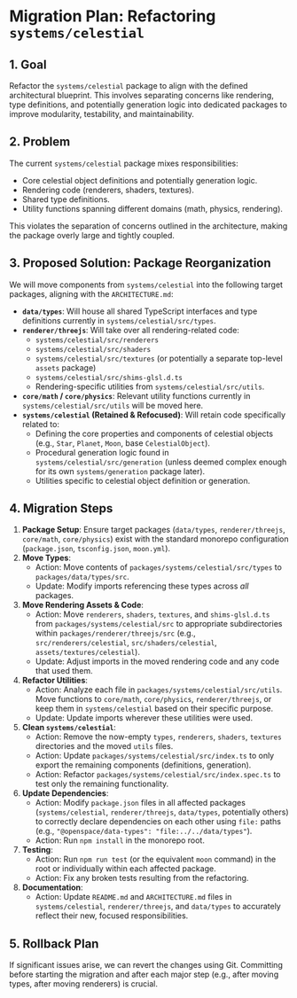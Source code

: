 # Migration Plan: Refactoring `systems/celestial`

## 1. Goal

Refactor the `systems/celestial` package to align with the defined architectural blueprint. This involves separating concerns like rendering, type definitions, and potentially generation logic into dedicated packages to improve modularity, testability, and maintainability.

## 2. Problem

The current `systems/celestial` package mixes responsibilities:

- Core celestial object definitions and potentially generation logic.
- Rendering code (renderers, shaders, textures).
- Shared type definitions.
- Utility functions spanning different domains (math, physics, rendering).

This violates the separation of concerns outlined in the architecture, making the package overly large and tightly coupled.

## 3. Proposed Solution: Package Reorganization

We will move components from `systems/celestial` into the following target packages, aligning with the `ARCHITECTURE.md`:

- **`data/types`**: Will house all shared TypeScript interfaces and type definitions currently in `systems/celestial/src/types`.
- **`renderer/threejs`**: Will take over all rendering-related code:
  - `systems/celestial/src/renderers`
  - `systems/celestial/src/shaders`
  - `systems/celestial/src/textures` (or potentially a separate top-level `assets` package)
  - `systems/celestial/src/shims-glsl.d.ts`
  - Rendering-specific utilities from `systems/celestial/src/utils`.
- **`core/math` / `core/physics`**: Relevant utility functions currently in `systems/celestial/src/utils` will be moved here.
- **`systems/celestial` (Retained & Refocused)**: Will retain code specifically related to:
  - Defining the core properties and components of celestial objects (e.g., `Star`, `Planet`, `Moon`, base `CelestialObject`).
  - Procedural generation logic found in `systems/celestial/src/generation` (unless deemed complex enough for its own `systems/generation` package later).
  - Utilities specific to celestial object definition or generation.

## 4. Migration Steps

1.  **Package Setup**: Ensure target packages (`data/types`, `renderer/threejs`, `core/math`, `core/physics`) exist with the standard monorepo configuration (`package.json`, `tsconfig.json`, `moon.yml`).
2.  **Move Types**:
    - Action: Move contents of `packages/systems/celestial/src/types` to `packages/data/types/src`.
    - Update: Modify imports referencing these types across _all_ packages.
3.  **Move Rendering Assets & Code**:
    - Action: Move `renderers`, `shaders`, `textures`, and `shims-glsl.d.ts` from `packages/systems/celestial/src` to appropriate subdirectories within `packages/renderer/threejs/src` (e.g., `src/renderers/celestial`, `src/shaders/celestial`, `assets/textures/celestial`).
    - Update: Adjust imports in the moved rendering code and any code that used them.
4.  **Refactor Utilities**:
    - Action: Analyze each file in `packages/systems/celestial/src/utils`. Move functions to `core/math`, `core/physics`, `renderer/threejs`, or keep them in `systems/celestial` based on their specific purpose.
    - Update: Update imports wherever these utilities were used.
5.  **Clean `systems/celestial`**:
    - Action: Remove the now-empty `types`, `renderers`, `shaders`, `textures` directories and the moved `utils` files.
    - Action: Update `packages/systems/celestial/src/index.ts` to only export the remaining components (definitions, generation).
    - Action: Refactor `packages/systems/celestial/src/index.spec.ts` to test only the remaining functionality.
6.  **Update Dependencies**:
    - Action: Modify `package.json` files in all affected packages (`systems/celestial`, `renderer/threejs`, `data/types`, potentially others) to correctly declare dependencies on each other using `file:` paths (e.g., `"@openspace/data-types": "file:../../data/types"`).
    - Action: Run `npm install` in the monorepo root.
7.  **Testing**:
    - Action: Run `npm run test` (or the equivalent `moon` command) in the root or individually within each affected package.
    - Action: Fix any broken tests resulting from the refactoring.
8.  **Documentation**:
    - Action: Update `README.md` and `ARCHITECTURE.md` files in `systems/celestial`, `renderer/threejs`, and `data/types` to accurately reflect their new, focused responsibilities.

## 5. Rollback Plan

If significant issues arise, we can revert the changes using Git. Committing before starting the migration and after each major step (e.g., after moving types, after moving renderers) is crucial.
